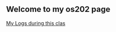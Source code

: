 ## Welcome to my os202 page

[My Logs during this clas](https://github.com/ivanadebora/os202/TXT/mylog.txt)
